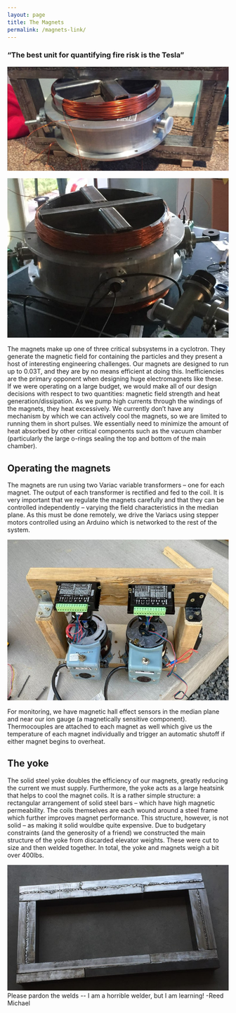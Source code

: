 ```yaml
---
layout: page
title: The Magnets
permalink: /magnets-link/
---
```


### “The best unit for quantifying fire risk is the Tesla” 



![The magnets](/magnets.jpg)

![magnet Test](/magnetTest.jpg)


The magnets make up one of three critical subsystems in a cyclotron. They generate the magnetic 
field for containing the particles and they present a host of interesting engineering challenges. Our magnets 
are designed to run up to 0.03T, and they are by no means efficient at doing this. Inefficiencies are the primary 
opponent when designing huge electromagnets like these. If we were operating on a large budget, we would make all 
of our design decisions with respect to two quantities: magnetic field strength and heat generation/dissipation. 
As we pump high currents through the windings of the magnets, they heat excessively. We currently don’t have any
 mechanism by which we can actively cool the magnets, so we are limited to running them in short pulses. We essentially
 need to minimize the amount of heat absorbed by other critical components such as the vacuum chamber (particularly 
the large o-rings sealing the top and bottom of the main chamber).   


## Operating the magnets

The magnets are run using two Variac variable transformers – one for each magnet. The output of each transformer is rectified 
and fed to the coil. It is very important that we regulate the magnets carefully and that they can be controlled independently 
– varying the field characteristics in the median plane. As this must be done remotely, we drive the Variacs using stepper motors 
controlled using an Arduino which is networked to the rest of the system. 

![Magnet Driver](/MagnetDriver.jpg)


For monitoring, we have magnetic hall effect sensors in the median plane and near our ion gauge (a magnetically sensitive component).
 Thermocouples are attached to each magnet as well which give us the temperature of each magnet individually and trigger an automatic shutoff 
if either magnet begins to overheat.


## The yoke    

The solid steel yoke doubles the efficiency of our magnets, greatly reducing the current we must supply. Furthermore, the yoke acts as a large heatsink 
that helps to cool the magnet coils. It is a rather simple structure: a rectangular arrangement of solid steel bars – which have high magnetic permeability. 
The coils themselves are each  wound around a steel frame which further improves magnet performance. This structure, however, is not solid – as making it solid 
wouldbe quite expensive. Due to budgetary constraints (and the generosity of a friend) we constructed the main structure of the yoke from discarded elevator weights.
 These were cut to size and then welded together. In total, the yoke and magnets weigh a bit over 400lbs. 


![The Yoke](/yoke.jpg)
Please pardon the welds -- I am a horrible welder, but I am learning! -Reed Michael